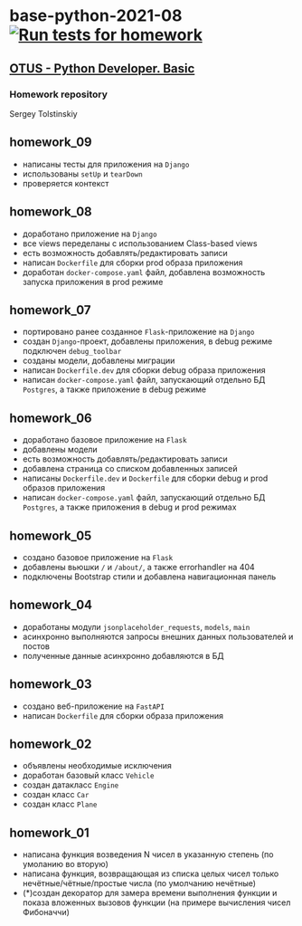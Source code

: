# base-python-2021-08 [![Run tests for homework](https://github.com/sergetol/base-python-2021-08/actions/workflows/run_tests.yml/badge.svg)](https://github.com/sergetol/base-python-2021-08/actions/workflows/run_tests.yml)

## [OTUS - Python Developer. Basic](https://otus.ru/lessons/python-basic/)
### Homework repository
Sergey Tolstinskiy

## homework_09

- написаны тесты для приложения на `Django`
- использованы `setUp` и `tearDown`
- проверяется контекст

## homework_08

- доработано приложение на `Django`
- все views переделаны с использованием Class-based views
- есть возможность добавлять/редактировать записи
- написан `Dockerfile` для сборки prod образа приложения
- доработан `docker-compose.yaml` файл, добавлена возможность запуска приложения в prod режиме

## homework_07

- портировано ранее созданное `Flask`-приложение на `Django`
- создан `Django`-проект, добавлены приложения, в debug режиме подключен `debug_toolbar`
- созданы модели, добавлены миграции
- написан `Dockerfile.dev` для сборки debug образа приложения
- написан `docker-compose.yaml` файл, запускающий отдельно БД `Postgres`, а также приложение в debug режиме

## homework_06

- доработано базовое приложение на `Flask`
- добавлены модели
- есть возможность добавлять/редактировать записи
- добавлена страница со списком добавленных записей
- написаны `Dockerfile.dev` и `Dockerfile` для сборки debug и prod образов приложения
- написан `docker-compose.yaml` файл, запускающий отдельно БД `Postgres`, а также приложения в debug и prod режимах

## homework_05

- создано базовое приложение на `Flask`
- добавлены вьюшки `/` и `/about/`, а также errorhandler на 404
- подключены Bootstrap стили и добавлена навигационная панель

## homework_04

- доработаны модули `jsonplaceholder_requests`, `models`, `main`
- асинхронно выполняются запросы внешних данных пользователей и постов
- полученные данные асинхронно добавляются в БД

## homework_03

- создано веб-приложение на `FastAPI`
- написан `Dockerfile` для сборки образа приложения

## homework_02

- объявлены необходимые исключения
- доработан базовый класс `Vehicle`
- создан датакласс `Engine`
- создан класс `Car`
- создан класс `Plane`

## homework_01

- написана функция возведения N чисел в указанную степень (по умоланию во вторую)
- написана функция, возвращающая из списка целых чисел только нечётные/чётные/простые числа (по умолчанию нечётные)
- (*)создан декоратор для замера времени выполнения функции и показа вложенных вызовов функции (на примере вычисления чисел Фибоначчи)
